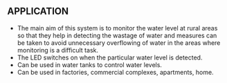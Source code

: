 ﻿## APPLICATION
* The main aim of this system is to monitor the water level at rural areas so that they help in detecting the wastage of water and measures can be taken to avoid unnecessary overflowing of water in the areas where monitoring is a difficult task.
* The LED switches on when the particular water level is detected.
* Can be used in water tanks to control water levels.
* Can be used in factories, commercial complexes, apartments, home.
